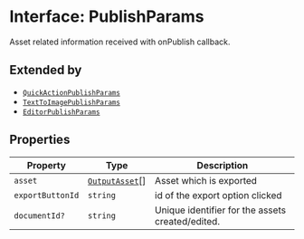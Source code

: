 # Interface: PublishParams

Asset related information received with onPublish callback.

## Extended by

- [`QuickActionPublishParams`](quick-action-publish-params/index.md)
- [`TextToImagePublishParams`](TextToImagepublish-params.md)
- [`EditorPublishParams`](editor-publish-params/index.md)

## Properties

| Property | Type | Description |
| ------ | ------ | ------ |
| `asset` | [`OutputAsset`](../../Asset.types/interfaces/output-asset/index.md)[] | Asset which is exported |
| `exportButtonId` | `string` | id of the export option clicked |
| `documentId?` | `string` | Unique identifier for the assets created/edited. |
